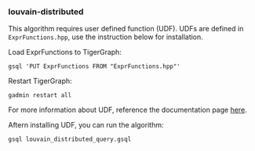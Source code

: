 ### louvain-distributed
This algorithm requires user defined function (UDF).
UDFs are defined in `ExprFunctions.hpp`, use the instruction below for installation.

Load ExprFunctions to TigerGraph:
```
gsql 'PUT ExprFunctions FROM "ExprFunctions.hpp"'
```

Restart TigerGraph:
```
gadmin restart all
```

For more information about UDF, reference the documentation page [here](https://docs.tigergraph.com/dev/gsql-ref/querying/operators-functions-and-expressions#query-user-defined-functions).

Aftern installing UDF, you can run the algorithm:
```
gsql louvain_distributed_query.gsql
```
